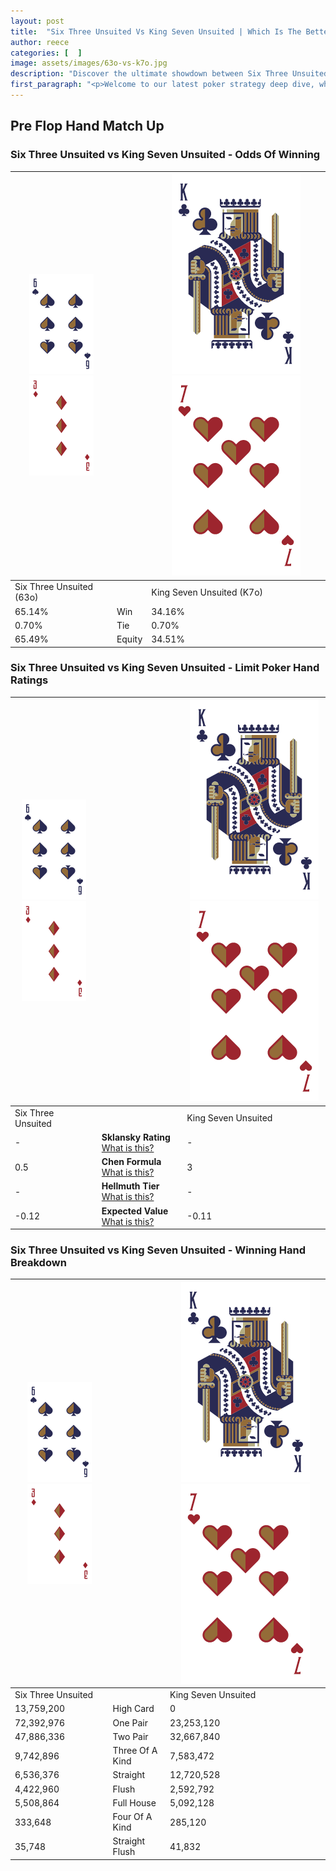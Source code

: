 ```yaml
---
layout: post
title:  "Six Three Unsuited Vs King Seven Unsuited | Which Is The Better Hand In Poker? A Complete Guide"
author: reece
categories: [  ]
image: assets/images/63o-vs-k7o.jpg
description: "Discover the ultimate showdown between Six Three Unsuited and King Seven Unsuited in poker! Uncover the odds, strategies, and scenarios where one hand triumphs over the other. Get ready to up your poker game with this thrilling analysis."
first_paragraph: "<p>Welcome to our latest poker strategy deep dive, where we're pitting two distinct hands against each other in a high-stakes showdown: Six Three Unsuited vs King Seven Unsuited.</p><p>In the dynamic world of poker, every decision counts, and knowing which hand holds the upper hand is key to your success at the table.</p><p>In this article, we'll dissect these two hands, explore the scenarios where one dominates the other, and equip you with the knowledge to make strategic choices that can tip the odds in your favor.</p><p>Get ready to unravel the intriguing dynamics of these poker hands and elevate your game to new heights.</p>"
---
```




[comment]: # (sp0)

## Pre Flop Hand Match Up

<div class="table hand-ratings" markdown="1"> 



### Six Three Unsuited vs King Seven Unsuited - Odds Of Winning


    
| ![image info](assets/images/hand1/6.png) ![image info](assets/images/hand1/3o.png) |  | ![image info](assets/images/hand2/K.png) ![image info](assets/images/hand2/7o.png) |
| -------- | -------- | -------- |
| Six Three Unsuited (63o) |  | King Seven Unsuited (K7o) |
| 65.14% | Win | 34.16% |
| 0.70% | Tie | 0.70% |
| 65.49% | Equity | 34.51% |




[comment]: # (sp1)



### Six Three Unsuited vs King Seven Unsuited - Limit Poker Hand Ratings


    
| ![image info](assets/images/hand1/6.png) ![image info](assets/images/hand1/3o.png) |  | ![image info](assets/images/hand2/K.png) ![image info](assets/images/hand2/7o.png) |
| -------- | -------- | -------- |
| Six Three Unsuited |  | King Seven Unsuited |
| - | **Sklansky Rating** [What is this?](/sklansky-rating-explained) | - |
| 0.5 | **Chen Formula** [What is this?](/chen-formula-explained) | 3 |
| - | **Hellmuth Tier** [What is this?](/Hellmuth-tier-explained) | - |
| -0.12 | **Expected Value** [What is this?](/expected-value-explained) | -0.11 |




[comment]: # (sp2)



### Six Three Unsuited vs King Seven Unsuited - Winning Hand Breakdown


    
| ![image info](assets/images/hand1/6.png) ![image info](assets/images/hand1/3o.png) |  | ![image info](assets/images/hand2/K.png) ![image info](assets/images/hand2/7o.png) |
| -------- | -------- | -------- |
| Six Three Unsuited |  | King Seven Unsuited |
| 13,759,200 | High Card | 0 |
| 72,392,976 | One Pair | 23,253,120 |
| 47,886,336 | Two Pair | 32,667,840 |
| 9,742,896 | Three Of A Kind | 7,583,472 |
| 6,536,376 | Straight | 12,720,528 |
| 4,422,960 | Flush | 2,592,792 |
| 5,508,864 | Full House | 5,092,128 |
| 333,648 | Four Of A Kind | 285,120 |
| 35,748 | Straight Flush | 41,832 |




[comment]: # (sp3)



</div>

[comment]: # (sp4)



[comment]: # (sp5)

